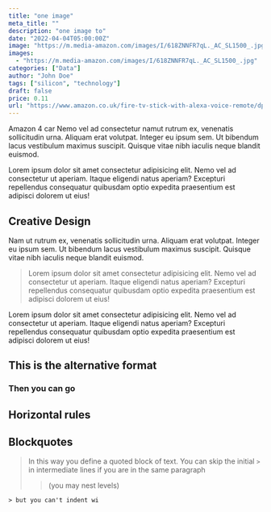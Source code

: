 ```yaml
---
title: "one image"
meta_title: ""
description: "one image to"
date: "2022-04-04T05:00:00Z"
image: "https://m.media-amazon.com/images/I/618ZNNFR7qL._AC_SL1500_.jpg"
images:
  - "https://m.media-amazon.com/images/I/618ZNNFR7qL._AC_SL1500_.jpg"
categories: ["Data"]
author: "John Doe"
tags: ["silicon", "technology"]
draft: false
price: 0.11
url: "https://www.amazon.co.uk/fire-tv-stick-with-alexa-voice-remote/dp/B08C1RR8JM"
---
```


Amazon 4 car Nemo vel ad consectetur namut rutrum ex, venenatis sollicitudin urna. Aliquam erat volutpat. Integer eu ipsum sem. Ut bibendum lacus vestibulum maximus suscipit. Quisque vitae nibh iaculis neque blandit euismod.

Lorem ipsum dolor sit amet consectetur adipisicing elit. Nemo vel ad consectetur ut aperiam. Itaque eligendi natus aperiam? Excepturi repellendus consequatur quibusdam optio expedita praesentium est adipisci dolorem ut eius!

## Creative Design

Nam ut rutrum ex, venenatis sollicitudin urna. Aliquam erat volutpat. Integer eu ipsum sem. Ut bibendum lacus vestibulum maximus suscipit. Quisque vitae nibh iaculis neque blandit euismod.

> Lorem ipsum dolor sit amet consectetur adipisicing elit. Nemo vel ad consectetur ut aperiam. Itaque eligendi natus aperiam? Excepturi repellendus consequatur quibusdam optio expedita praesentium est adipisci dolorem ut eius!

Lorem ipsum dolor sit amet consectetur adipisicing elit. Nemo vel ad consectetur ut aperiam. Itaque eligendi natus aperiam? Excepturi repellendus consequatur quibusdam optio expedita praesentium est adipisci dolorem ut eius!

## This is the alternative format

### Then you can go

## Horizontal rules

## Blockquotes

> In this way you define a quoted block of text.
> You can skip the initial `>` in intermediate lines
> if you are in the same paragraph
>
> > (you may nest levels)

    > but you can't indent wi
